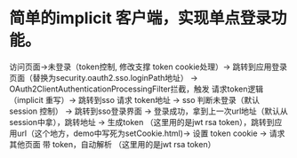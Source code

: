 # 简单的implicit 客户端，实现单点登录功能。
访问页面->未登录（token控制, 修改支撑 token cookie处理）-> 跳转到应用登录页面（替换为security.oauth2.sso.loginPath地址）
-> OAuth2ClientAuthenticationProcessingFilter拦截，触发 请求token逻辑（implicit 重写）-> 跳转到sso 请求 token地址
-> sso 判断未登录（默认 session 控制） -> 跳转到sso登录界面 -> 登录成功，拿到上一次url地址（默认从session中拿），跳转地址 ->
生成token （这里用的是jwt rsa token），跳转到应用url（这个地方，demo中写死为setCookie.html)-> 设置 token cookie
-> 请求其他页面 带 token，自动解析 （这里用的是jwt rsa token）
